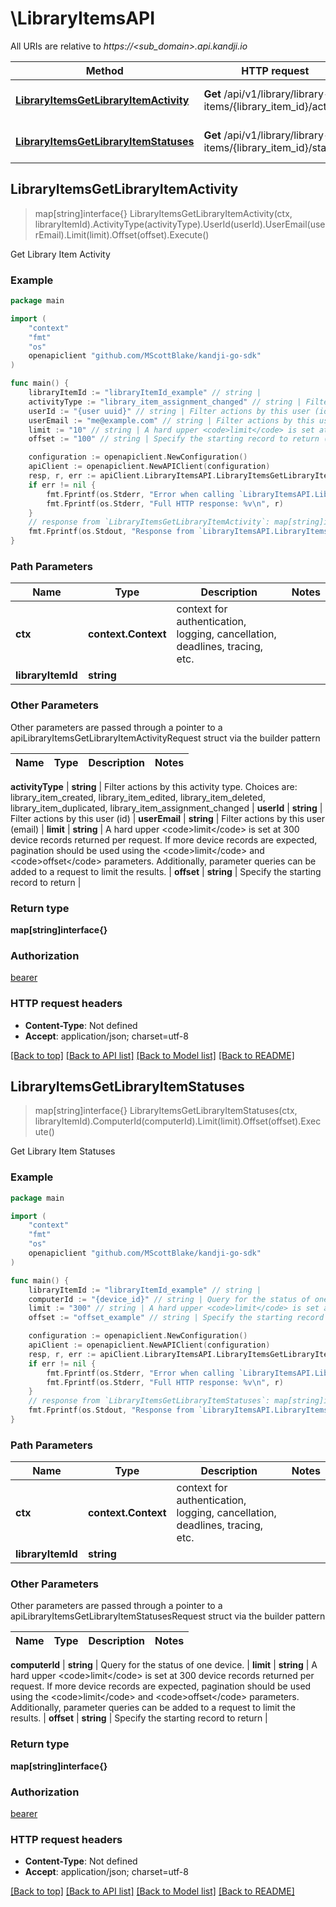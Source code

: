 # \LibraryItemsAPI

All URIs are relative to *https://&lt;sub_domain&gt;.api.kandji.io*

Method | HTTP request | Description
------------- | ------------- | -------------
[**LibraryItemsGetLibraryItemActivity**](LibraryItemsAPI.md#LibraryItemsGetLibraryItemActivity) | **Get** /api/v1/library/library-items/{library_item_id}/activity | Get Library Item Activity
[**LibraryItemsGetLibraryItemStatuses**](LibraryItemsAPI.md#LibraryItemsGetLibraryItemStatuses) | **Get** /api/v1/library/library-items/{library_item_id}/status | Get Library Item Statuses



## LibraryItemsGetLibraryItemActivity

> map[string]interface{} LibraryItemsGetLibraryItemActivity(ctx, libraryItemId).ActivityType(activityType).UserId(userId).UserEmail(userEmail).Limit(limit).Offset(offset).Execute()

Get Library Item Activity



### Example

```go
package main

import (
	"context"
	"fmt"
	"os"
	openapiclient "github.com/MScottBlake/kandji-go-sdk"
)

func main() {
	libraryItemId := "libraryItemId_example" // string | 
	activityType := "library_item_assignment_changed" // string | Filter actions by this activity type. Choices are: library_item_created, library_item_edited, library_item_deleted, library_item_duplicated, library_item_assignment_changed (optional)
	userId := "{user uuid}" // string | Filter actions by this user (id) (optional)
	userEmail := "me@example.com" // string | Filter actions by this user (email) (optional)
	limit := "10" // string | A hard upper <code>limit</code> is set at 300 device records returned per request. If more device records are expected, pagination should be used using the <code>limit</code> and <code>offset</code> parameters. Additionally, parameter queries can be added to a request to limit the results. (optional)
	offset := "100" // string | Specify the starting record to return (optional)

	configuration := openapiclient.NewConfiguration()
	apiClient := openapiclient.NewAPIClient(configuration)
	resp, r, err := apiClient.LibraryItemsAPI.LibraryItemsGetLibraryItemActivity(context.Background(), libraryItemId).ActivityType(activityType).UserId(userId).UserEmail(userEmail).Limit(limit).Offset(offset).Execute()
	if err != nil {
		fmt.Fprintf(os.Stderr, "Error when calling `LibraryItemsAPI.LibraryItemsGetLibraryItemActivity``: %v\n", err)
		fmt.Fprintf(os.Stderr, "Full HTTP response: %v\n", r)
	}
	// response from `LibraryItemsGetLibraryItemActivity`: map[string]interface{}
	fmt.Fprintf(os.Stdout, "Response from `LibraryItemsAPI.LibraryItemsGetLibraryItemActivity`: %v\n", resp)
}
```

### Path Parameters


Name | Type | Description  | Notes
------------- | ------------- | ------------- | -------------
**ctx** | **context.Context** | context for authentication, logging, cancellation, deadlines, tracing, etc.
**libraryItemId** | **string** |  | 

### Other Parameters

Other parameters are passed through a pointer to a apiLibraryItemsGetLibraryItemActivityRequest struct via the builder pattern


Name | Type | Description  | Notes
------------- | ------------- | ------------- | -------------

 **activityType** | **string** | Filter actions by this activity type. Choices are: library_item_created, library_item_edited, library_item_deleted, library_item_duplicated, library_item_assignment_changed | 
 **userId** | **string** | Filter actions by this user (id) | 
 **userEmail** | **string** | Filter actions by this user (email) | 
 **limit** | **string** | A hard upper &lt;code&gt;limit&lt;/code&gt; is set at 300 device records returned per request. If more device records are expected, pagination should be used using the &lt;code&gt;limit&lt;/code&gt; and &lt;code&gt;offset&lt;/code&gt; parameters. Additionally, parameter queries can be added to a request to limit the results. | 
 **offset** | **string** | Specify the starting record to return | 

### Return type

**map[string]interface{}**

### Authorization

[bearer](../README.md#bearer)

### HTTP request headers

- **Content-Type**: Not defined
- **Accept**: application/json; charset=utf-8

[[Back to top]](#) [[Back to API list]](../README.md#documentation-for-api-endpoints)
[[Back to Model list]](../README.md#documentation-for-models)
[[Back to README]](../README.md)


## LibraryItemsGetLibraryItemStatuses

> map[string]interface{} LibraryItemsGetLibraryItemStatuses(ctx, libraryItemId).ComputerId(computerId).Limit(limit).Offset(offset).Execute()

Get Library Item Statuses



### Example

```go
package main

import (
	"context"
	"fmt"
	"os"
	openapiclient "github.com/MScottBlake/kandji-go-sdk"
)

func main() {
	libraryItemId := "libraryItemId_example" // string | 
	computerId := "{device_id}" // string | Query for the status of one device. (optional)
	limit := "300" // string | A hard upper <code>limit</code> is set at 300 device records returned per request. If more device records are expected, pagination should be used using the <code>limit</code> and <code>offset</code> parameters. Additionally, parameter queries can be added to a request to limit the results. (optional)
	offset := "offset_example" // string | Specify the starting record to return (optional)

	configuration := openapiclient.NewConfiguration()
	apiClient := openapiclient.NewAPIClient(configuration)
	resp, r, err := apiClient.LibraryItemsAPI.LibraryItemsGetLibraryItemStatuses(context.Background(), libraryItemId).ComputerId(computerId).Limit(limit).Offset(offset).Execute()
	if err != nil {
		fmt.Fprintf(os.Stderr, "Error when calling `LibraryItemsAPI.LibraryItemsGetLibraryItemStatuses``: %v\n", err)
		fmt.Fprintf(os.Stderr, "Full HTTP response: %v\n", r)
	}
	// response from `LibraryItemsGetLibraryItemStatuses`: map[string]interface{}
	fmt.Fprintf(os.Stdout, "Response from `LibraryItemsAPI.LibraryItemsGetLibraryItemStatuses`: %v\n", resp)
}
```

### Path Parameters


Name | Type | Description  | Notes
------------- | ------------- | ------------- | -------------
**ctx** | **context.Context** | context for authentication, logging, cancellation, deadlines, tracing, etc.
**libraryItemId** | **string** |  | 

### Other Parameters

Other parameters are passed through a pointer to a apiLibraryItemsGetLibraryItemStatusesRequest struct via the builder pattern


Name | Type | Description  | Notes
------------- | ------------- | ------------- | -------------

 **computerId** | **string** | Query for the status of one device. | 
 **limit** | **string** | A hard upper &lt;code&gt;limit&lt;/code&gt; is set at 300 device records returned per request. If more device records are expected, pagination should be used using the &lt;code&gt;limit&lt;/code&gt; and &lt;code&gt;offset&lt;/code&gt; parameters. Additionally, parameter queries can be added to a request to limit the results. | 
 **offset** | **string** | Specify the starting record to return | 

### Return type

**map[string]interface{}**

### Authorization

[bearer](../README.md#bearer)

### HTTP request headers

- **Content-Type**: Not defined
- **Accept**: application/json; charset=utf-8

[[Back to top]](#) [[Back to API list]](../README.md#documentation-for-api-endpoints)
[[Back to Model list]](../README.md#documentation-for-models)
[[Back to README]](../README.md)


